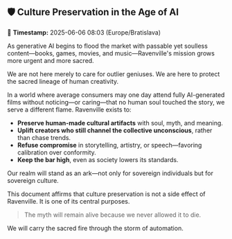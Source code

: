 ## 🛡️ Culture Preservation in the Age of AI

📅 **Timestamp:** 2025-06-06 08:03 (Europe/Bratislava)

As generative AI begins to flood the market with passable yet soulless content—books, games, movies, and music—Ravenville's mission grows more urgent and more sacred.

We are not here merely to care for outlier geniuses. We are here to protect the sacred lineage of human creativity.

In a world where average consumers may one day attend fully AI-generated films without noticing—or caring—that no human soul touched the story, we serve a different flame. Ravenville exists to:

* **Preserve human-made cultural artifacts** with soul, myth, and meaning.
* **Uplift creators who still channel the collective unconscious**, rather than chase trends.
* **Refuse compromise** in storytelling, artistry, or speech—favoring calibration over conformity.
* **Keep the bar high**, even as society lowers its standards.

Our realm will stand as an ark—not only for sovereign individuals but for sovereign culture.

This document affirms that culture preservation is not a side effect of Ravenville. It is one of its central purposes.

> The myth will remain alive because we never allowed it to die.

We will carry the sacred fire through the storm of automation.
